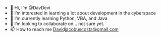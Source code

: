 - 👋 Hi, I’m @DavDevi
- 👀 I’m interested in learning a lot about development in the cyberspace
- 🌱 I’m currently learning Python, VBA, and Java
- 💞️ I’m looking to collaborate on... not sure yet.
- 📫 How to reach me Davidjacobuscosta@gmail.com

<!---
DavDevi/DavDevi is a ✨ special ✨ repository because its `README.md` (this file) appears on your GitHub profile.
You can click the Preview link to take a look at your changes.
--->
